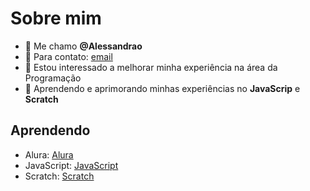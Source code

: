 # Sobre mim

- 👋 Me chamo **@Alessandrao**
- 💬 Para contato: [email](alessandro.janissetti@escola.pr.gov.br)
- 👀 Estou interessado a melhorar minha experiência na área da Programação
- 🌱 Aprendendo e aprimorando minhas experiências no **JavaScrip** e **Scratch**

## Aprendendo

- Alura: [Alura](https://www.alura.com.br)
- JavaScript: [JavaScript](https://editor.p5js.org/)
- Scratch: [Scratch](https://scratch.mit.edu/)



